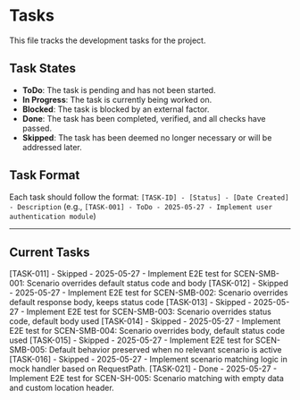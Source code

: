 # Tasks

This file tracks the development tasks for the project.

## Task States
- **ToDo**: The task is pending and has not been started.
- **In Progress**: The task is currently being worked on.
- **Blocked**: The task is blocked by an external factor.
- **Done**: The task has been completed, verified, and all checks have passed.
- **Skipped**: The task has been deemed no longer necessary or will be addressed later.

## Task Format
Each task should follow the format:
`[TASK-ID] - [Status] - [Date Created] - Description`
(e.g., `[TASK-001] - ToDo - 2025-05-27 - Implement user authentication module`)

---

## Current Tasks

[TASK-011] - Skipped - 2025-05-27 - Implement E2E test for SCEN-SMB-001: Scenario overrides default status code and body
[TASK-012] - Skipped - 2025-05-27 - Implement E2E test for SCEN-SMB-002: Scenario overrides default response body, keeps status code
[TASK-013] - Skipped - 2025-05-27 - Implement E2E test for SCEN-SMB-003: Scenario overrides status code, default body used
[TASK-014] - Skipped - 2025-05-27 - Implement E2E test for SCEN-SMB-004: Scenario overrides body, default status code used
[TASK-015] - Skipped - 2025-05-27 - Implement E2E test for SCEN-SMB-005: Default behavior preserved when no relevant scenario is active
[TASK-016] - Skipped - 2025-05-27 - Implement scenario matching logic in mock handler based on RequestPath.
[TASK-021] - Done - 2025-05-27 - Implement E2E test for SCEN-SH-005: Scenario matching with empty data and custom location header.
